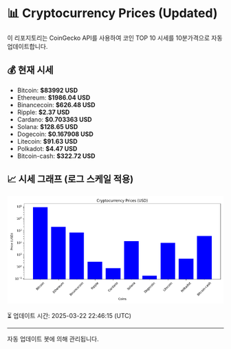 
# 📊 Cryptocurrency Prices (Updated)

이 리포지토리는 CoinGecko API를 사용하여 코인 TOP 10 시세를 10분가격으로 자동 업데이트합니다.

## 💰 현재 시세
- Bitcoin: **$83992 USD**
- Ethereum: **$1986.04 USD**
- Binancecoin: **$626.48 USD**
- Ripple: **$2.37 USD**
- Cardano: **$0.703363 USD**
- Solana: **$128.65 USD**
- Dogecoin: **$0.167908 USD**
- Litecoin: **$91.63 USD**
- Polkadot: **$4.47 USD**
- Bitcoin-cash: **$322.72 USD**

## 📈 시세 그래프 (로그 스케일 적용)
![Crypto Prices](crypto_prices.png)

⏳ 업데이트 시간: 2025-03-22 22:46:15 (UTC)

---
자동 업데이트 봇에 의해 관리됩니다.
